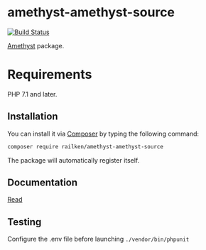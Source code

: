 # amethyst-amethyst-source

[![Build Status](https://travis-ci.org/railken/amethyst-amethyst-source.svg?branch=master)](https://travis-ci.org/railken/amethyst-amethyst-source)

[Amethyst](https://github.com/railken/amethyst) package.

# Requirements

PHP 7.1 and later.

## Installation

You can install it via [Composer](https://getcomposer.org/) by typing the following command:

```bash
composer require railken/amethyst-amethyst-source
```

The package will automatically register itself.

## Documentation

[Read](docs/index.md)

## Testing

Configure the .env file before launching `./vendor/bin/phpunit`
